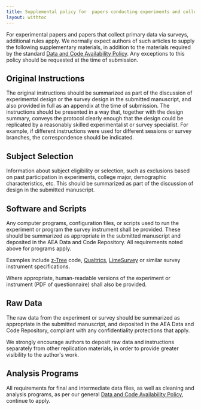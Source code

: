 ```yaml
---
title: Supplemental policy for  papers conducting experiments and collecting primary data
layout: withtoc
---
```


For experimental papers and papers that collect primary data via surveys, additional rules apply. 
We normally expect authors of such articles to supply the following supplementary
materials, in addition to the materials required by the standard [Data and Code Availability Policy](dcap2020.md). Any exceptions to this policy should be requested at the time
of submission.

Original Instructions
---------------------

The original instructions should be summarized as part of the discussion
of experimental design or the survey design in the submitted manuscript, and also provided in
full as an appendix at the time of submission. The instructions should
be presented in a way that, together with the design summary, conveys
the protocol clearly enough that the design could be replicated by a
reasonably skilled experimentalist or survey specialist. For example, if different
instructions were used for different sessions or survey branches, the correspondence should
be indicated.

Subject Selection
-----------------

Information about subject eligibility or selection, such as exclusions
based on past participation in experiments, college major, demographic characteristics,
etc. This
should be summarized as part of the discussion of  design in
the submitted manuscript.

Software and Scripts
--------------------

Any computer programs, configuration files, or scripts used to run the
experiment or program the survey instrument shall be provided. These should be summarized as appropriate
in the submitted manuscript and deposited in the AEA Data and Code
Repository. All requirements noted above for programs apply.

Examples include [z-Tree](https://www.ztree.uzh.ch/en.html) code, 
[Qualtrics](https://www.qualtrics.com/support/survey-platform/survey-module/survey-tools/import-and-export-surveys/), 
[LimeSurvey](https://www.limesurvey.org/) or similar survey instrument specifications. 

Where appropriate, human-readable versions of the experiment or instrument (PDF of questionnaire) shall also be provided.

Raw Data
--------

The raw data from the experiment or survey should be summarized as appropriate in
the submitted manuscript, and deposited in the AEA Data and Code
Repository, compliant with any confidentiality protections that apply.

We strongly encourage authors to deposit raw data and instructions
separately from other replication materials, in order to provide greater
visibility to the author's work.

Analysis Programs
-----------------

All requirements for final and intermediate data files, as well as
cleaning and analysis programs, as per our general [Data and Code Availability Policy](https://www.aeaweb.org/journals/policies/data-code), 
continue to apply. 

